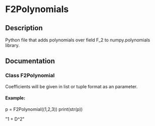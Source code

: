 # F2Polynomials

## Description

Python file that adds polynomials over field F_2 to numpy.polynomials library.

## Documentation

### Class F2Polynomial

  Coefficients will be given in list or tuple format as an parameter.
  
  #### Example:
  
  p = F2Polynomial((1,2,3))
  print(str(p))
  
  "1 + D^2"

